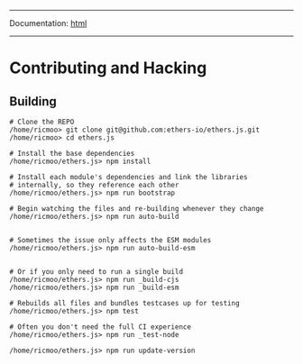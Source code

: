 -----

Documentation: [html](https://docs-beta.ethers.io/)

-----

Contributing and Hacking
========================

Building
--------

```
# Clone the REPO
/home/ricmoo> git clone git@github.com:ethers-io/ethers.js.git
/home/ricmoo> cd ethers.js

# Install the base dependencies
/home/ricmoo/ethers.js> npm install

# Install each module's dependencies and link the libraries
# internally, so they reference each other
/home/ricmoo/ethers.js> npm run bootstrap
```

```
# Begin watching the files and re-building whenever they change
/home/ricmoo/ethers.js> npm run auto-build


# Sometimes the issue only affects the ESM modules
/home/ricmoo/ethers.js> npm run auto-build-esm


# Or if you only need to run a single build
/home/ricmoo/ethers.js> npm run _build-cjs
/home/ricmoo/ethers.js> npm run _build-esm
```

```
# Rebuilds all files and bundles testcases up for testing
/home/ricmoo/ethers.js> npm test

# Often you don't need the full CI experience
/home/ricmoo/ethers.js> npm run _test-node
```

```
/home/ricmoo/ethers.js> npm run update-version
```

